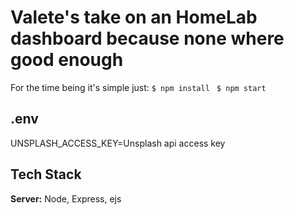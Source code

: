 # Valete's take on an HomeLab dashboard because none where good enough

For the time being it's simple just:
`$ npm install `
`$ npm start`

## .env
UNSPLASH_ACCESS_KEY=Unsplash api access key

## Tech Stack

**Server:** Node, Express, ejs
